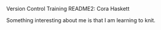 Version Control Training README2: Cora Haskett



Something interesting about me is that I am learning to knit.

